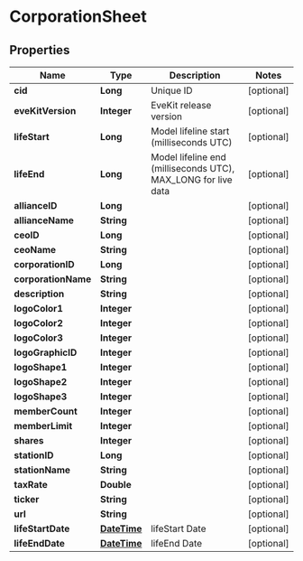 
# CorporationSheet

## Properties
Name | Type | Description | Notes
------------ | ------------- | ------------- | -------------
**cid** | **Long** | Unique ID |  [optional]
**eveKitVersion** | **Integer** | EveKit release version |  [optional]
**lifeStart** | **Long** | Model lifeline start (milliseconds UTC) |  [optional]
**lifeEnd** | **Long** | Model lifeline end (milliseconds UTC), MAX_LONG for live data |  [optional]
**allianceID** | **Long** |  |  [optional]
**allianceName** | **String** |  |  [optional]
**ceoID** | **Long** |  |  [optional]
**ceoName** | **String** |  |  [optional]
**corporationID** | **Long** |  |  [optional]
**corporationName** | **String** |  |  [optional]
**description** | **String** |  |  [optional]
**logoColor1** | **Integer** |  |  [optional]
**logoColor2** | **Integer** |  |  [optional]
**logoColor3** | **Integer** |  |  [optional]
**logoGraphicID** | **Integer** |  |  [optional]
**logoShape1** | **Integer** |  |  [optional]
**logoShape2** | **Integer** |  |  [optional]
**logoShape3** | **Integer** |  |  [optional]
**memberCount** | **Integer** |  |  [optional]
**memberLimit** | **Integer** |  |  [optional]
**shares** | **Integer** |  |  [optional]
**stationID** | **Long** |  |  [optional]
**stationName** | **String** |  |  [optional]
**taxRate** | **Double** |  |  [optional]
**ticker** | **String** |  |  [optional]
**url** | **String** |  |  [optional]
**lifeStartDate** | [**DateTime**](DateTime.md) | lifeStart Date |  [optional]
**lifeEndDate** | [**DateTime**](DateTime.md) | lifeEnd Date |  [optional]



